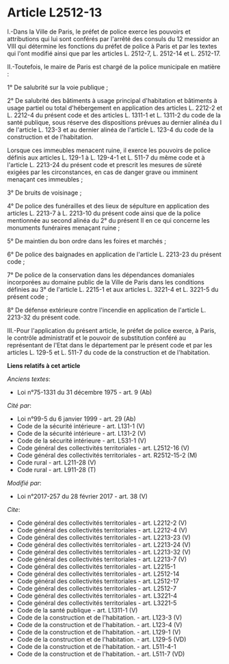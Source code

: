 # Article L2512-13

I.-Dans la Ville de Paris, le préfet de police exerce les pouvoirs et attributions qui lui sont conférés par l'arrêté des
consuls du 12 messidor an VIII qui détermine les fonctions du préfet de police à Paris et par les textes qui l'ont modifié
ainsi que par les articles L. 2512-7, L. 2512-14 et L. 2512-17. 

II.-Toutefois, le maire de Paris est chargé de la police municipale en matière : 

1° De salubrité sur la voie publique ; 

2° De salubrité des bâtiments à usage principal d'habitation et bâtiments à usage partiel ou total d'hébergement en
application des articles L. 2212-2 et L. 2212-4 du présent code et des articles L. 1311-1 et L. 1311-2 du code de la santé
publique, sous réserve des dispositions prévues au dernier alinéa du I de l'article L. 123-3 et au dernier alinéa de
l'article L. 123-4 du code de la construction et de l'habitation. 

Lorsque ces immeubles menacent ruine, il exerce les pouvoirs de police définis aux articles L. 129-1 à L. 129-4-1 et L. 511-7
du même code et à l'article L. 2213-24 du présent code et prescrit les mesures de sûreté exigées par les circonstances, en
cas de danger grave ou imminent menaçant ces immeubles ; 

3° De bruits de voisinage ; 

4° De police des funérailles et des lieux de sépulture en application des articles L. 2213-7 à L. 2213-10 du présent code
ainsi que de la police mentionnée au second alinéa du 2° du présent II en ce qui concerne les monuments funéraires menaçant
ruine ; 

5° De maintien du bon ordre dans les foires et marchés ; 

6° De police des baignades en application de l'article L. 2213-23 du présent code ; 

7° De police de la conservation dans les dépendances domaniales incorporées au domaine public de la Ville de Paris dans les
conditions définies au 3° de l'article L. 2215-1 et aux articles L. 3221-4 et L. 3221-5 du présent code ; 

8° De défense extérieure contre l'incendie en application de l'article L. 2213-32 du présent code. 

III.-Pour l'application du présent article, le préfet de police exerce, à Paris, le contrôle administratif et le pouvoir de
substitution conféré au représentant de l'Etat dans le département par le présent code et par les articles L. 129-5 et L.
511-7 du code de la construction et de l'habitation.

**Liens relatifs à cet article**

_Anciens textes_:

  - Loi n°75-1331 du 31 décembre 1975 - art. 9 (Ab)

_Cité par_:

  - Loi n°99-5 du 6 janvier 1999 - art. 29 (Ab)
  - Code de la sécurité intérieure - art. L131-1 (V)
  - Code de la sécurité intérieure - art. L131-2 (V)
  - Code de la sécurité intérieure - art. L531-1 (V)
  - Code général des collectivités territoriales - art. L2512-16 (V)
  - Code général des collectivités territoriales - art. R2512-15-2 (M)
  - Code rural - art. L211-28 (V)
  - Code rural - art. L911-28 (T)

_Modifié par_:

  - Loi n°2017-257 du 28 février 2017 - art. 38 (V)

_Cite_:

  - Code général des collectivités territoriales - art. L2212-2 (V)
  - Code général des collectivités territoriales - art. L2212-4 (V)
  - Code général des collectivités territoriales - art. L2213-23 (V)
  - Code général des collectivités territoriales - art. L2213-24 (V)
  - Code général des collectivités territoriales - art. L2213-32 (V)
  - Code général des collectivités territoriales - art. L2213-7 (V)
  - Code général des collectivités territoriales - art. L2215-1
  - Code général des collectivités territoriales - art. L2512-14
  - Code général des collectivités territoriales - art. L2512-17
  - Code général des collectivités territoriales - art. L2512-7
  - Code général des collectivités territoriales - art. L3221-4
  - Code général des collectivités territoriales - art. L3221-5
  - Code de la santé publique - art. L1311-1 (V)
  - Code de la construction et de l'habitation. - art. L123-3 (V)
  - Code de la construction et de l'habitation. - art. L123-4 (V)
  - Code de la construction et de l'habitation. - art. L129-1 (V)
  - Code de la construction et de l'habitation. - art. L129-5 (VD)
  - Code de la construction et de l'habitation. - art. L511-4-1
  - Code de la construction et de l'habitation. - art. L511-7 (VD)
